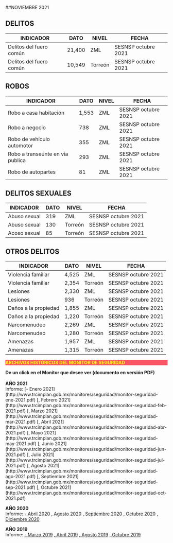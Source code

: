 
##NOVIEMBRE 2021

## DELITOS
| INDICADOR                         | DATO      | NIVEL     | FECHA                         |
|---------------------------------------|---------------|---------------|-------------------------------|
| Delitos del fuero común       |21,400     | ZML       | SESNSP octubre 2021   |
| Delitos del fuero común       |10,549     | Torreón   | SESNSP octubre 2021   |

## ROBOS
| INDICADOR                         | DATO      | NIVEL     | FECHA                         |
|---------------------------------------|---------------|---------------|-------------------------------|
| Robo a casa habitación            |1,553      | ZML       | SESNSP octubre 2021   |
| Robo a negocio            |738        | ZML       | SESNSP octubre 2021   |
| Robo de vehículo automotor        |355        | ZML       | SESNSP octubre 2021   |
| Robo a transeúnte en vía publica  |293        | ZML       | SESNSP octubre 2021   |
| Robo de autopartes            |81     | ZML       | SESNSP octubre 2021   |

## DELITOS SEXUALES
| INDICADOR                         | DATO      | NIVEL     | FECHA                         |
|---------------------------------------|---------------|---------------|-------------------------------|
| Abuso sexual                  |319        | ZML       |  SESNSP octubre 2021  |
| Abuso sexual                  |130        | Torreón   |  SESNSP octubre 2021  |
| Acoso sexual                  |85     | Torreón   |  SESNSP octubre 2021  |

## OTROS DELITOS
| INDICADOR                         | DATO      | NIVEL     | FECHA                         |
|---------------------------------------|---------------|---------------|-------------------------------|
| Violencia familiar            |4,525      | ZML       |  SESNSP octubre 2021  |
| Violencia familiar            |2,354      | Torreón   |  SESNSP octubre 2021  |
| Lesiones                      |2,330      | ZML       |  SESNSP octubre 2021  |
| Lesiones                      |936        | Torreón   |  SESNSP octubre 2021  |
| Daños a la propiedad          |1,855      | ZML       |  SESNSP octubre 2021  |
| Daños a la propiedad          |1,220      | Torreón   |  SESNSP octubre 2021  |
| Narcomenudeo                  |2,269      | ZML       |  SESNSP octubre 2021  |
| Narcomenudeo                  |1,280      | Torreón   |  SESNSP octubre 2021  |
| Amenazas                          |1,957      | ZML       |  SESNSP octubre 2021  |
| Amenazas                          |1,315      | Torreón   |  SESNSP octubre 2021  |



<p style="background-color:#f95666;color:yellow;"><strong>ARCHIVOS HISTÓRICOS DEL MONITOR DE SEGURIDAD</strong></p>
<b> De un click en el Monitor que desee ver (documento en versión PDF)</b>
</br></br>
<b> AÑO 2021 </b>
</br>
Informe:
[- Enero 2021](http://www.trcimplan.gob.mx/monitores/seguridad/monitor-seguridad-ene-2021.pdf)
[, Febrero 2021](http://www.trcimplan.gob.mx/monitores/seguridad/monitor-seguridad-feb-2021.pdf)
[, Marzo 2021](http://www.trcimplan.gob.mx/monitores/seguridad/monitor-seguridad-mar-2021.pdf)
[, Abril 2021](http://www.trcimplan.gob.mx/monitores/seguridad/monitor-seguridad-abr-2021.pdf)
[, Mayo 2021](http://www.trcimplan.gob.mx/monitores/seguridad/monitor-seguridad-may-2021.pdf)
[, Junio 2021](http://www.trcimplan.gob.mx/monitores/seguridad/monitor-seguridad-jun-2021.pdf)
[, Julio 2021](http://www.trcimplan.gob.mx/monitores/seguridad/monitor-seguridad-jul-2021.pdf)
[, Agosto 2021](http://www.trcimplan.gob.mx/monitores/seguridad/monitor-seguridad-ago-2021.pdf)
[, Septiembre 2021](http://www.trcimplan.gob.mx/monitores/seguridad/monitor-seguridad-sep-2021.pdf)
[, Octubre 2021](http://www.trcimplan.gob.mx/monitores/seguridad/monitor-seguridad-oct-2021.pdf)
</br>

<b> AÑO 2020 </b>
</br>
Informe:
[- Abril 2020](http://www.trcimplan.gob.mx/monitores/seguridad/Monitor-Seguridad-abril-2020.pdf)
[, Agosto 2020](http://www.trcimplan.gob.mx/monitores/seguridad/Monitor-Seguridad-agosto-2020.pdf)
[, Septiembre 2020](http://www.trcimplan.gob.mx/monitores/seguridad/monitor-seguridad-sep-2020.pdf)
[, Octubre 2020](http://www.trcimplan.gob.mx/monitores/seguridad/monitor-seguridad-oct-2020.pdf)
[, Diciembre 2020](http://www.trcimplan.gob.mx/monitores/seguridad/monitor-seguridad-dic-2020.pdf)
</br>

<b> AÑO 2019 </b>
</br>
Informe:
[- Marzo 2019](http://www.trcimplan.gob.mx/monitores/seguridad/Monitor-seguridad-2018.pdf)
[, Abril 2019](http://www.trcimplan.gob.mx/monitores/seguridad/Monitor-Seguridad-abril-2019.pdf)
[, Agosto 2019](http://www.trcimplan.gob.mx/monitores/seguridad/Monitor-Seguridad-Agosto-2019.pdf)
[, Octubre 2019](http://www.trcimplan.gob.mx/monitores/seguridad/Monitor-Seguridad-Octubre-2019.pdf)

</br>
